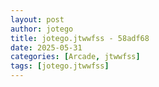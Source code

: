 ```yaml
---
layout: post
author: jotego
title: jotego.jtwwfss - 58adf68
date: 2025-05-31
categories: [Arcade, jtwwfss]
tags: [jotego.jtwwfss]
---
```



